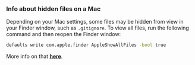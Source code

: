 ### Info about hidden files on a Mac

Depending on your Mac settings, some files may be hidden from view in your Finder window, such as ``.gitignore``. To view all files, run the following command and then reopen the Finder window:
```bash
defaults write com.apple.finder AppleShowAllFiles -bool true
```

More info on that **[here](https://www.defaults-write.com/show-hidden-files-in-os-x-finder/)**.
